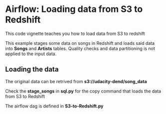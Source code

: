 # Airflow: Loading data from S3 to Redshift

This code vignette teaches you how to load data from S3 to redshift

This example stages some data on songs in Redshift and loads said data into **Songs** and **Artists** tables. Quality checks and data partitioning is not applied to the input data.

## Loading the data

The original data can be retrived from **s3://udacity-dend/song_data**

Check the **stage_songs** in **sql.py** for the copy command that loads the data from S3 to Redshift

The airflow dag is defined in **S3-to-Redshift.py**